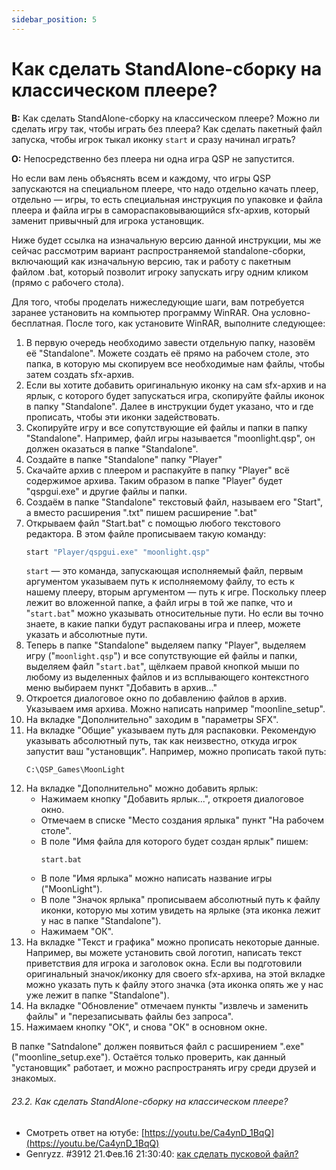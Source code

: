```yaml
---
sidebar_position: 5
---
```


# Как сделать StandAlone-сборку на классическом плеере?
<!-- [:faq_24_02] -->
**В:**    Как сделать StandAlone-сборку на классическом плеере?
    Можно ли сделать игру так, чтобы играть без плеера?
    Как сделать пакетный файл запуска, чтобы игрок тыкал иконку `start` и сразу начинал играть?

**О:**
Непосредственно без плеера ни одна игра QSP не запустится.

Но если вам лень объяснять всем и каждому, что игры QSP запускаются на специальном плеере, что надо отдельно качать плеер, отдельно — игры, то есть специальная инструкция по упаковке и файла плеера и файла игры в самораспаковывающийся sfx-архив, который заменит привычный для игрока установщик.

Ниже будет ссылка на изначальную версию данной инструкции, мы же сейчас рассмотрим вариант распространяемой standalone-сборки, включающий как изначальную версию, так и работу с пакетным файлом .bat, который позволит игроку запускать игру одним кликом (прямо с рабочего стола).

Для того, чтобы проделать нижеследующие шаги, вам потребуется заранее установить на компьютер программу WinRAR. Она условно-бесплатная. После того, как установите WinRAR, выполните следующее:

1. В первую очередь необходимо завести отдельную папку, назовём её "Standalone". Можете создать её прямо на рабочем столе, это папка, в которую мы скопируем все необходимые нам файлы, чтобы затем создать sfx-архив.
2. Если вы хотите добавить оригинальную иконку на сам sfx-архив и на ярлык, с которого будет запускаться игра, скопируйте файлы иконок в папку "Standalone". Далее в инструкции будет указано, что и где прописать, чтобы эти иконки задействовать.
3. Скопируйте игру и все сопутствующие ей файлы и папки в папку "Standalone". Например, файл игры называется "moonlight.qsp", он должен оказаться в папке "Standalone".
4. Создайте в папке "Standalone" папку "Player"
5. Скачайте архив с плеером и распакуйте в папку "Player" всё содержимое архива. Таким образом в папке "Player" будет "qspgui.exe" и другие файлы и папки.
6. Создаём в папке "Standalone" текстовый файл, называем его "Start", а вместо расширения ".txt" пишем расширение ".bat"
7. Открываем файл "Start.bat" с помощью любого текстового редактора. В этом файле прописываем такую команду:
    ```bash
    start "Player/qspgui.exe" "moonlight.qsp"
    ```
    `start` — это команда, запускающая исполняемый файл,
    первым аргументом указываем путь к исполняемому файлу, то есть к нашему плееру,
    вторым аргументом — путь к игре.
    Поскольку плеер лежит во вложенной папке, а файл игры в той же папке, что и "`start.bat`" можно указывать относительные пути. Но если вы точно знаете, в какие папки будут распакованы игра и плеер, можете указать и абсолютные пути.
8. Теперь в папке "Standalone" выделяем папку "Player", выделяем игру ("`moonlight.qsp`") и все сопутствующие ей файлы и папки, выделяем файл "`start.bat`", щёлкаем правой кнопкой мыши по любому из выделенных файлов и из всплывающего контекстного меню выбираем пункт "Добавить в архив..."
9. Откроется диалоговое окно по добавлению файлов в архив. Указываем имя архива. Можно написать например "moonline_setup".
10. На вкладке "Дополнительно" заходим в "параметры SFX".
11. На вкладке "Общие" указываем путь для распаковки. Рекомендую указывать абсолютный путь, так как неизвестно, откуда игрок запустит ваш "установщик". Например, можно прописать такой путь:
    ```
    C:\QSP_Games\MoonLight
    ```
12. На вкладке "Дополнительно" можно добавить ярлык:
    * Нажимаем кнопку "Добавить ярлык...", откроетя диалоговое окно.
    * Отмечаем в списке "Место создания ярлыка" пункт "На рабочем столе".
    * В поле "Имя файла для которого будет создан ярлык" пишем:
        ```
        start.bat
        ```
    * В поле "Имя ярлыка" можно написать название игры ("MoonLight").
    * В поле "Значок ярлыка" прописываем абсолютный путь к файлу иконки, которую мы хотим увидеть на ярлыке (эта иконка лежит у нас в папке "Standalone").
    * Нажимаем "ОК".
13. На вкладке "Текст и графика" можно прописать некоторые данные. Например, вы можете установить свой логотип, написать текст приветствия для игрока и заголовок окна. Если вы подготовили оригинальный значок/иконку для своего sfx-архива, на этой вкладке можно указать путь к файлу этого значка (эта иконка опять же у нас уже лежит в папке "Standalone").
14. На вкладке "Обновление" отмечаем пункты "извлечь и заменить файлы" и "перезаписывать файлы без запроса".
15. Нажимаем кнопку "ОК", и снова "ОК" в основном окне.

В папке "Satndalone" должен появиться файл с расширением ".exe" ("moonline_setup.exe"). Остаётся только проверить, как данный "установщик" работает, и можно распространять игру среди друзей и знакомых.

###### 23.2.    Как сделать StandAlone-сборку на классическом плеере?
<!-- [:link_24_02] -->

- Смотреть ответ на ютубе: [https://youtu.be/Ca4ynD_1BqQ](https://youtu.be/Ca4ynD_1BqQ)
- Genryzz. #3912 21.Фев.16 21:30:40: [как сделать пусковой файл?](https://qsp.org/index.php?option=com_agora&task=topic&id=40&p=157&prc=25&Itemid=57#p23065)
